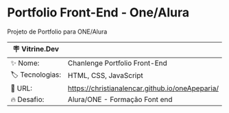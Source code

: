 # Portfolio Front-End -  One/Alura

Projeto de Portfolio para ONE/Alura

| :placard: Vitrine.Dev |     |
| -------------  | --- |
| :sparkles: Nome:       | Chanlenge Portfolio Front-End
| :label: Tecnologias:| HTML, CSS, JavaScript
| :rocket: URL:        | https://christianalencar.github.io/oneApeparia/
| :fire: Desafio:    | Alura/ONE - Formação Font end
